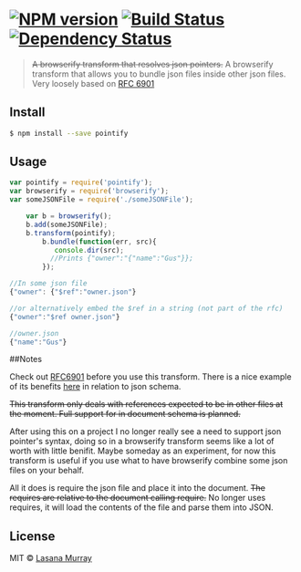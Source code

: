 #  [![NPM version][npm-image]][npm-url] [![Build Status][travis-image]][travis-url] [![Dependency Status][daviddm-url]][daviddm-image]

> ~~A browserify transform that resolves json pointers.~~
> A browserify transform that allows you to bundle json files inside other json files.
Very loosely based on [RFC 6901](https://tools.ietf.org/html/rfc6901)

## Install

```sh
$ npm install --save pointify
```


## Usage

```js
var pointify = require('pointify');
var browserify = require('browserify');
var someJSONFile = require('./someJSONFile');

	var b = browserify();
	b.add(someJSONFile);
	b.transform(pointify);
        b.bundle(function(err, src){
           console.dir(src);
          //Prints {"owner":"{"name":"Gus"}};
        });

//In some json file
{"owner": {"$ref":"owner.json"}

//or alternatively embed the $ref in a string (not part of the rfc)
{"owner":"$ref owner.json"}

//owner.json
{"name":"Gus"}

```

##Notes

Check out [RFC6901](https://tools.ietf.org/html/rfc6901) before you use this transform. There is a nice
example of its benefits [here](http://spacetelescope.github.io/understanding-json-schema/structuring.html) in relation to json schema.

~~This transform only deals with references expected to be in other files at the moment.
Full support for in document schema is planned.~~

After using this on a project I no longer really see a need to support json pointer's syntax, 
doing so in a browserify transform seems like a lot of worth with little benifit. Maybe someday as
an experiment, for now this transform is useful if you use what to have browserify combine
some json files on your behalf.

All it does is require the json file and place it into the document. ~~The requires are relative
to the document calling require.~~ No longer uses requires, it will load the contents of the file
and parse them into JSON.

## License

MIT © [Lasana Murray](http://trinistorm.org)


[npm-url]: https://npmjs.org/package/pointify
[npm-image]: https://badge.fury.io/js/pointify.svg
[travis-url]: https://travis-ci.org/metasansana/pointify
[travis-image]: https://travis-ci.org/metasansana/pointify.svg?branch=master
[daviddm-url]: https://david-dm.org/metasansana/pointify.svg?theme=shields.io
[daviddm-image]: https://david-dm.org/metasansana/pointify

